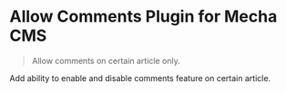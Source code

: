 Allow Comments Plugin for Mecha CMS
===================================

> Allow comments on certain article only.

Add ability to enable and disable comments feature on certain article.